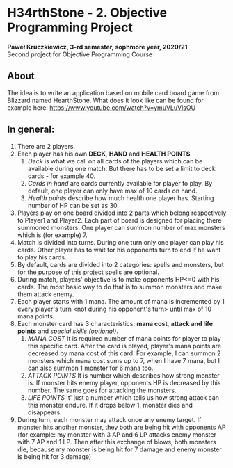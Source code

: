 # H34rthStone - 2. Objective Programming Project
**Paweł Kruczkiewicz, 3-rd semester, sophmore year, 2020/21**<br>
Second project for Objective Programming Course

## About
The idea is to write an application based on mobile card board game from Blizzard named HearthStone.
What does it look like can be found for example here: https://www.youtube.com/watch?v=ymuVLuVlsOU
## In general:
1. There are 2 players.
2. Each player has his own **DECK**, **HAND** and **HEALTH POINTS**.
    1. *Deck* is what we call on all cards of the players which can be available during one match. But there has to be set a limit to deck cards - for example 40.
    1. *Cards in hand* are cards currently available for player to play. By default, one player can only have max of 10 cards on hand.
    1. *Health points* describe how much health one player has. Starting number of HP can be set as 30.
3. Players play on one board divided into 2 parts which belong respectively to Player1 and Player2. Each part of board is designed for placing there summoned monsters. One player can summon number of max monsters which is (for example) 7.
4. Match is divided into turns. During one turn only one player can play his cards. Other player has to wait for his opponents turn to end if he want to play his      cards. 
5. By default, cards are divided into 2 categories: spells and monsters, but for the purpose of this project spells are optional.
6. During match, players' objective is to make opponents HP<=0 with his cards. The most basic way to do that is to summon monsters and make them attack enemy.
7. Each player starts with 1 mana. The amount of mana is incremented by 1 every player's turn <not during his opponent's turn> until max of 10 mana points.
8. Each monster card has 3 characteristics: **mana cost**, **attack and life points** and *special skills (optional)*. 
    1. *MANA COST*
       It is required number of mana points for player to play this specific card. After the card is played, player's mana points are decreased by mana cost of this        card. For example, I can summon 2 monsters which mana cost sums up to 7, when I have 7 mana, but I can also summon 1 monster for 6 mana too.
    2. *ATTACK POINTS*
       It is number which describes how strong monster is. If monster hits enemy player, opponents HP is decreased by this number. The same goes for attacking the          monsters. 
    3. *LIFE POINTS*
       It' just a number which tells us how strong attack can this monster endure. If it drops below 1, monster dies and disappears.
9. During turn, each monster may attack once any enemy target. If monster hits another monster, they both are being hit with opponents AP
     (for example: my monster with 3 AP and 6 LP attacks enemy monster with 7 AP and 1 LP. Then after this exchange of blows, both monsters die, because my monster       is being hit for 7 damage and enemy monster is being hit for 3 damage)
  

